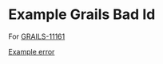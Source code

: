 Example Grails Bad Id
====================

For [GRAILS-11161](http://jira.grails.org/browse/GRAILS-11161)

[Example error](http://localhost:8080/badIdTest/persons/3333333333333333333333333)
